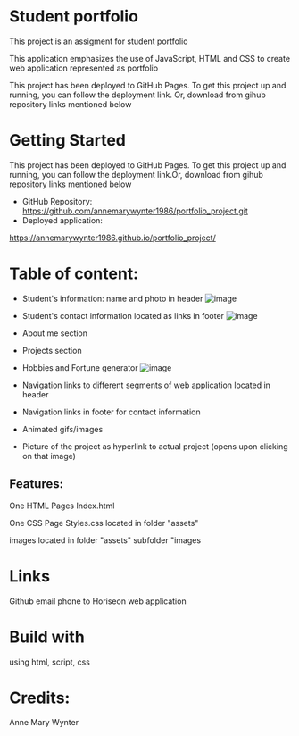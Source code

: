 # Student portfolio 
This project is an assigment for student portfolio

This application emphasizes the use of JavaScript, HTML and CSS to create web application represented as portfolio

This project has been deployed to GitHub Pages. To get this project up and running, you can follow the deployment link. Or, download from gihub repository links mentioned below

# Getting Started
This project has been deployed to GitHub Pages. To get this project up and running, you can follow the deployment link.Or, download from gihub repository links mentioned below

* GitHub Repository: https://github.com/annemarywynter1986/portfolio_project.git
* Deployed application: 

https://annemarywynter1986.github.io/portfolio_project/


# Table of content:
* Student's information: name and photo in header
![image](https://user-images.githubusercontent.com/130412307/236109254-1642bb2a-a7f0-47f5-b980-dfd657e727f5.png)

* Student's contact information located as links in footer
![image](https://user-images.githubusercontent.com/130412307/236109309-3e3c4e9b-bef5-4c21-943e-99891d599a09.png)

* About me section
* Projects section
* Hobbies and Fortune generator
![image](https://user-images.githubusercontent.com/130412307/236109389-f5fb3cc6-e0c1-44d8-867a-c482772f8367.png)

* Navigation links to different segments of web application located in header
* Navigation links in footer for contact information
* Animated gifs/images
* Picture of the project as hyperlink to actual project (opens upon clicking on that image)


## Features:
One HTML Pages Index.html

One CSS Page Styles.css located in folder "assets"

images located in folder "assets" subfolder "images

# Links
Github
email
phone 
to Horiseon web application

# Build with
 using html, script, css

# Credits:
Anne Mary Wynter

